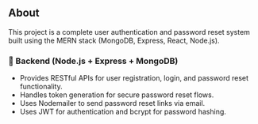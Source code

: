 ## About

This project is a complete user authentication and password reset system built using the MERN stack (MongoDB, Express, React, Node.js).

### 🔐 Backend (Node.js + Express + MongoDB)
- Provides RESTful APIs for user registration, login, and password reset functionality.
- Handles token generation for secure password reset flows.
- Uses Nodemailer to send password reset links via email.
- Uses JWT for authentication and bcrypt for password hashing.

